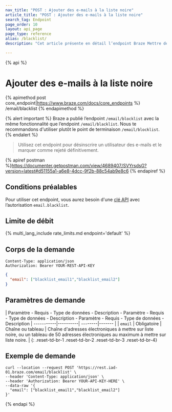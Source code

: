```yaml
---
nav_title: "POST : Ajouter des e-mails à la liste noire"
article_title: "POST : Ajouter des e-mails à la liste noire"
search_tag: Endpoint
page_order: 10
layout: api_page
page_type: reference
alias: /blacklist/
description: "Cet article présente en détail l’endpoint Braze Mettre des e-mails en liste noire."

---
```

{% api %}
# Ajouter des e-mails à la liste noire
{% apimethod post core_endpoint|https://www.braze.com/docs/core_endpoints %}
/email/blacklist
{% endapimethod %}

{% alert important %}
Braze a publié l’endpoint []({{site.baseurl}}/api/endpoints/email/post_blocklist/)`/email/blocklist` avec la même fonctionnalité que l’endpoint `/email/blacklist`. Nous te recommandons d'utiliser plutôt le point de terminaison `/email/blocklist`.
{% endalert %}

> Utilisez cet endpoint pour désinscrire un utilisateur des e-mails et le marquer comme rejeté définitivement.

{% apiref postman %}https://documenter.getpostman.com/view/4689407/SVYrsdsG?version=latest#d51155a1-a6e8-4dcc-9f2b-88c54ab9e8c6 {% endapiref %}

## Conditions préalables

Pour utiliser cet endpoint, vous aurez besoin d'une [clé API]({{site.baseurl}}/api/basics#rest-api-key/) avec l’autorisation `email.blacklist`.

## Limite de débit

{% multi_lang_include rate_limits.md endpoint='default' %}

## Corps de la demande

```
Content-Type: application/json
Authorization: Bearer YOUR-REST-API-KEY
```

```json
{
  "email": ["blacklist_email1","blacklist_email2"]
}
```

## Paramètres de demande

| Paramètre - Requis - Type de données - Description - Paramètre - Requis - Type de données - Description - Paramètre - Requis - Type de données - Description
| -----------|----------| --------|------- |
| `email` | Obligatoire | Chaîne ou tableau | Chaîne d'adresses électroniques à mettre sur liste noire, ou un tableau de 50 adresses électroniques au maximum à mettre sur liste noire. |
{: .reset-td-br-1 .reset-td-br-2 .reset-td-br-3  .reset-td-br-4}

## Exemple de demande
```
curl --location --request POST 'https://rest.iad-01.braze.com/email/blacklist' \
--header 'Content-Type: application/json' \
--header 'Authorization: Bearer YOUR-API-KEY-HERE' \
--data-raw '{
  "email": ["blacklist_email1","blacklist_email2"]
}'
```

{% endapi %}


